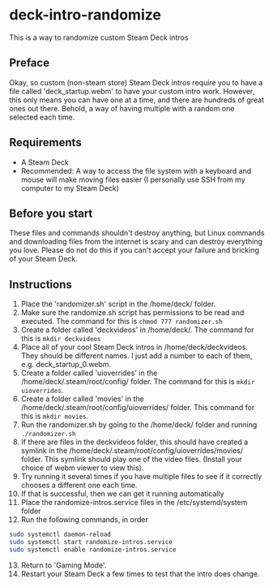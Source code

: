 # deck-intro-randomize
This is a way to randomize custom Steam Deck intros

## Preface
Okay, so custom (non-steam store) Steam Deck intros require you to have a file called 'deck_startup.webm' to have your custom intro work. However, this only means you can have one at a time, and there are hundreds of great ones out there. Behold, a way of having multiple with a random one selected each time.

## Requirements
- A Steam Deck
- Recommended: A way to access the file system with a keyboard and mouse will make moving files easier (I personally use SSH from my computer to my Steam Deck)

## Before you start
These files and commands shouldn't destroy anything, but Linux commands and downloading files from the internet is scary and can destroy everything you love. Please do not do this if you can't accept your failure and bricking of your Steam Deck.

## Instructions

1. Place the 'randomizer.sh' script in the /home/deck/ folder.
2. Make sure the randomize.sh script has permissions to be read and executed. The command for this is ```chmod 777 randomizer.sh```
3. Create a folder called 'deckvideos' in /home/deck/. The command for this is ```mkdir deckvideos```
4. Place all of your cool Steam Deck intros in /home/deck/deckvideos. They should be different names. I just add a number to each of them, e.g. deck_startup_0.webm.
5. Create a folder called 'uioverrides' in the /home/deck/.steam/root/config/ folder. The command for this is ```mkdir uioverrides```.
6. Create a folder called 'movies' in the /home/deck/.steam/root/config/uioverrides/ folder. This command for this is ```mkdir movies```.
7. Run the randomizer.sh by going to the /home/deck/ folder and running ```./randomizer.sh```
8. If there are files in the deckvideos folder, this should have created a symlink in the /home/deck/.steam/root/config/uioverrides/movies/ folder. This symlink should play one of the video files. (Install your choice of webm viewer to view this).
9. Try running it several times if you have multiple files to see if it correctly chooses a different one each time.
10. If that is successful, then we can get it running automatically
11. Place the randomize-intros.service files in the /etc/systemd/system folder
12. Run the following commands, in order
```bash
sudo systemctl daemon-reload
sudo systemctl start randomize-intros.service
sudo systemctl enable randomize-intros.service
```
13. Return to 'Gaming Mode'.
14. Restart your Steam Deck a few times to test that the intro does change.
